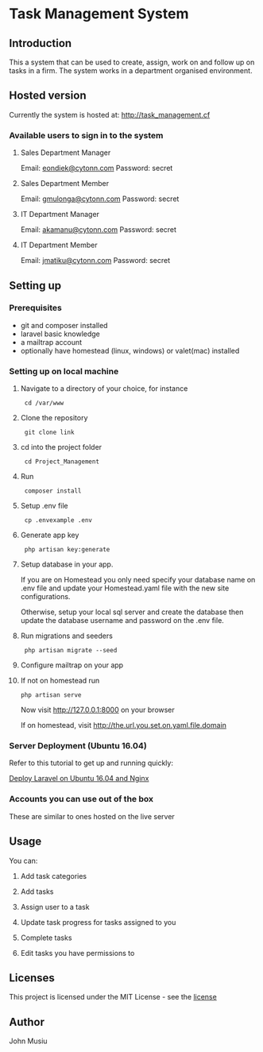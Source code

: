 # Task Management System

## Introduction

This a system that can be used to create, assign, work on and follow up on tasks in a firm. The system works in a department organised environment.

<!-- ## Table of Contents -->

## Hosted version

Currently the system is hosted at: <http://task_management.cf>

### Available users to sign in to the system

1. Sales Department Manager

    Email: eondiek@cytonn.com Password: secret

2. Sales Department Member

    Email: gmulonga@cytonn.com Password: secret

3. IT Department Manager

    Email: akamanu@cytonn.com Password: secret

4. IT Department Member

    Email: jmatiku@cytonn.com Password: secret

## Setting up

### Prerequisites

- git and composer installed
- laravel basic knowledge
- a mailtrap account
- optionally have homestead (linux, windows) or valet(mac) installed

### Setting up on local machine

1. Navigate to a directory of your choice, for instance

        cd /var/www

2. Clone the repository

        git clone link

3. cd into the project folder

        cd Project_Management

4. Run

        composer install

5. Setup .env file

        cp .envexample .env

6. Generate app key

        php artisan key:generate

7. Setup database in your app.

    If you are on Homestead you only need specify your database name on .env file and update your Homestead.yaml file with the new site configurations.

    Otherwise, setup your local sql server and create the database then update the database username and password on the .env file.

8. Run migrations and seeders

        php artisan migrate --seed

9. Configure mailtrap on your app

10. If not on homestead run

        php artisan serve

    Now visit <http://127.0.0.1:8000> on your browser

    If on homestead, visit <http://the.url.you.set.on.yaml.file.domain>

### Server Deployment (Ubuntu 16.04)

Refer to this tutorial to get up and running quickly:

[Deploy Laravel on Ubuntu 16.04 and  Nginx](https://www.digitalocean.com/community/tutorials/how-to-deploy-a-laravel-application-with-nginx-on-ubuntu-16-04)

### Accounts you can use out of the box

These are similar to ones hosted on the live server

## Usage

You can:

1. Add task categories

2. Add tasks

3. Assign user to a task

4. Update task progress for tasks assigned to you

5. Complete tasks

6. Edit tasks you have permissions to

## Licenses

This project is licensed under the MIT License - see the [license](LICENSE)

## Author

John Musiu
